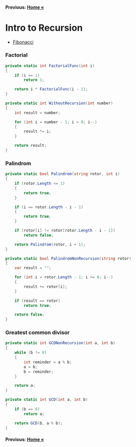 #### Previous: [Home &laquo;](../../README.md)

# Intro to Recursion

- [Fibonacci](./Fibonacci/Fibonacci.md)

### Factorial

``` cs --region factorial --source-file .\Factorial\Program.cs --project .\Factorial\Factorial.csproj 
private static int FactorialFunc(int i)
{
    if (i == 1)
        return 1;

    return i * FactorialFunc(i - 1);
}

private static int WithoutRecursion(int number)
{
    int result = number;

    for (int i = number - 1; i > 0; i--)
    {
        result *= i;
    }

    return result;
}
```

### Palindrom

``` cs --region palindrom --source-file .\Palindrom\Program.cs --project .\Palindrom\Palindrom.csproj 
private static bool Palindrom(string rotor, int i)
{
    if (rotor.Length <= 1)
    {
        return true;
    }

    if (i == rotor.Length - i - 1)
    {
        return true;
    }

    if (rotor[i] != rotor[rotor.Length - i - 1])
        return false;

    return Palindrom(rotor, i + 1);
}

private static bool PalindromNonRecursion(string rotor)
{
    var result = "";

    for (int i = rotor.Length - 1; i >= 0; i--)
    {
        result += rotor[i];
    }

    if (result == rotor)
        return true;

    return false;
}
```

### Greatest common divisor

``` cs --region greatestCommonDivisor --source-file .\GreatestCommonDivisor\Program.cs --project .\GreatestCommonDivisor\GreatestCommonDivisor.csproj 
private static int GCDNonRecursion(int a, int b)
{
    while (b != 0)
    {
        int reminder = a % b;
        a = b;
        b = reminder;
    }

    return a;
}

private static int GCD(int a, int b)
{
    if (b == 0)
        return a;

    return GCD(b, a % b);
}
```

#### Previous: [Home &laquo;](../../README.md)